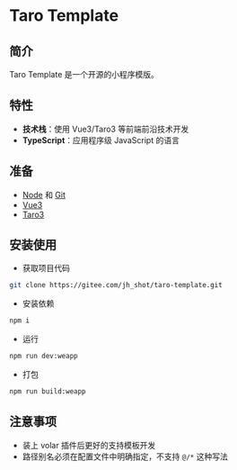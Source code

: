 # Taro Template

## 简介

Taro Template 是一个开源的小程序模版。

## 特性

- **技术栈**：使用 Vue3/Taro3 等前端前沿技术开发
- **TypeScript**：应用程序级 JavaScript 的语言

## 准备

- [Node](http://nodejs.org/) 和 [Git](https://git-scm.com/)
- [Vue3](https://cn.vuejs.org/guide/introduction.html)
- [Taro3](https://taro-docs.jd.com/docs)

## 安装使用

- 获取项目代码

```bash
git clone https://gitee.com/jh_shot/taro-template.git
```

- 安装依赖

```bash
npm i
```

- 运行

```bash
npm run dev:weapp
```

- 打包

```bash
npm run build:weapp
```

## 注意事项

- 装上 volar 插件后更好的支持模板开发
- 路径别名必须在配置文件中明确指定，不支持 `@/*` 这种写法
